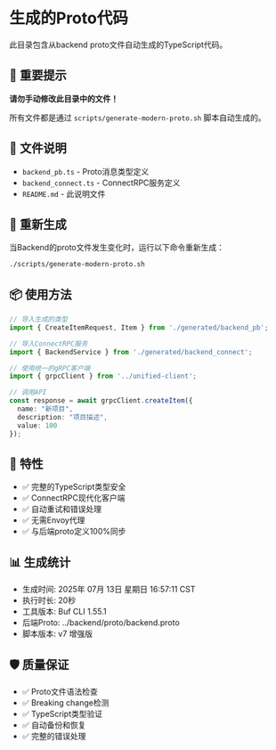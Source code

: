 # 生成的Proto代码

此目录包含从backend proto文件自动生成的TypeScript代码。

## 🚨 重要提示

**请勿手动修改此目录中的文件！**

所有文件都是通过 `scripts/generate-modern-proto.sh` 脚本自动生成的。

## 📁 文件说明

- `backend_pb.ts` - Proto消息类型定义
- `backend_connect.ts` - ConnectRPC服务定义
- `README.md` - 此说明文件

## 🔄 重新生成

当Backend的proto文件发生变化时，运行以下命令重新生成：

```bash
./scripts/generate-modern-proto.sh
```

## 📦 使用方法

```typescript
// 导入生成的类型
import { CreateItemRequest, Item } from './generated/backend_pb';

// 导入ConnectRPC服务
import { BackendService } from './generated/backend_connect';

// 使用统一的gRPC客户端
import { grpcClient } from '../unified-client';

// 调用API
const response = await grpcClient.createItem({
  name: "新项目",
  description: "项目描述",
  value: 100
});
```

## 🔧 特性

- ✅ 完整的TypeScript类型安全
- ✅ ConnectRPC现代化客户端
- ✅ 自动重试和错误处理
- ✅ 无需Envoy代理
- ✅ 与后端proto定义100%同步

## 📊 生成统计

- 生成时间: 2025年 07月 13日 星期日 16:57:11 CST
- 执行时长: 20秒
- 工具版本: Buf CLI 1.55.1
- 后端Proto: ../backend/proto/backend.proto
- 脚本版本: v7 增强版

## 🛡️ 质量保证

- ✅ Proto文件语法检查
- ✅ Breaking change检测
- ✅ TypeScript类型验证
- ✅ 自动备份和恢复
- ✅ 完整的错误处理
